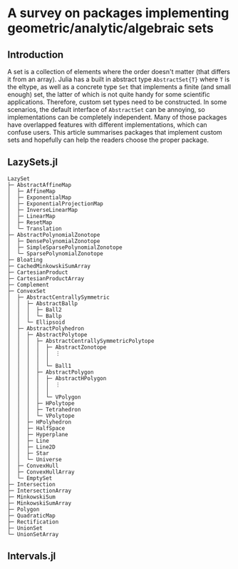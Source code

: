 # A survey on packages implementing geometric/analytic/algebraic sets

## Introduction

A set is a collection of elements where the order doesn't matter (that differs it from an array). Julia has a built in abstract type `AbstractSet{T}` where `T` is the eltype, as well as a concrete type `Set` that implements a finite (and small enough) set, the latter of which is not quite handy for some scientific applications. Therefore, custom set types need to be constructed. In some scenarios, the default interface of `AbstractSet` can be annoying, so implementations can be completely independent. Many of those packages have overlapped features with different implementations, which can confuse users. This article summarises packages that implement custom sets and hopefully can help the readers choose the proper package.

## LazySets.jl

```
LazySet
├─ AbstractAffineMap
│  ├─ AffineMap
│  ├─ ExponentialMap
│  ├─ ExponentialProjectionMap
│  ├─ InverseLinearMap
│  ├─ LinearMap
│  ├─ ResetMap
│  └─ Translation
├─ AbstractPolynomialZonotope
│  ├─ DensePolynomialZonotope
│  ├─ SimpleSparsePolynomialZonotope
│  └─ SparsePolynomialZonotope
├─ Bloating
├─ CachedMinkowskiSumArray
├─ CartesianProduct
├─ CartesianProductArray
├─ Complement
├─ ConvexSet
│  ├─ AbstractCentrallySymmetric
│  │  ├─ AbstractBallp
│  │  │  ├─ Ball2
│  │  │  └─ Ballp
│  │  └─ Ellipsoid
│  ├─ AbstractPolyhedron
│  │  ├─ AbstractPolytope
│  │  │  ├─ AbstractCentrallySymmetricPolytope
│  │  │  │  ├─ AbstractZonotope
│  │  │  │  │  ⋮
│  │  │  │  │
│  │  │  │  └─ Ball1
│  │  │  ├─ AbstractPolygon
│  │  │  │  ├─ AbstractHPolygon
│  │  │  │  │  ⋮
│  │  │  │  │
│  │  │  │  └─ VPolygon
│  │  │  ├─ HPolytope
│  │  │  ├─ Tetrahedron
│  │  │  └─ VPolytope
│  │  ├─ HPolyhedron
│  │  ├─ HalfSpace
│  │  ├─ Hyperplane
│  │  ├─ Line
│  │  ├─ Line2D
│  │  ├─ Star
│  │  └─ Universe
│  ├─ ConvexHull
│  ├─ ConvexHullArray
│  └─ EmptySet
├─ Intersection
├─ IntersectionArray
├─ MinkowskiSum
├─ MinkowskiSumArray
├─ Polygon
├─ QuadraticMap
├─ Rectification
├─ UnionSet
└─ UnionSetArray
```

## Intervals.jl
